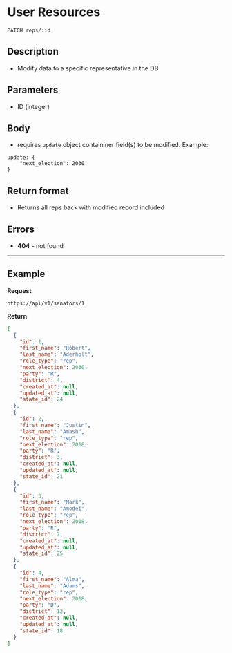 # User Resources

    PATCH reps/:id

## Description
* Modify data to a specific representative in the DB

## Parameters
* ID (integer)

## Body
* requires `update` object containiner field(s) to be modified. Example:

```
update: {
    "next_election": 2030 
}
```

## Return format
* Returns all reps back with modified record included

## Errors
* **404** - not found

***

## Example
**Request**

    https://api/v1/senators/1

**Return**
``` json
[
  {
    "id": 1,
    "first_name": "Robert",
    "last_name": "Aderholt",
    "role_type": "rep",
    "next_election": 2030,
    "party": "R",
    "district": 4,
    "created_at": null,
    "updated_at": null,
    "state_id": 24
  },
  {
    "id": 2,
    "first_name": "Justin",
    "last_name": "Amash",
    "role_type": "rep",
    "next_election": 2018,
    "party": "R",
    "district": 3,
    "created_at": null,
    "updated_at": null,
    "state_id": 21
  },
  {
    "id": 3,
    "first_name": "Mark",
    "last_name": "Amodei",
    "role_type": "rep",
    "next_election": 2018,
    "party": "R",
    "district": 2,
    "created_at": null,
    "updated_at": null,
    "state_id": 25
  },
  {
    "id": 4,
    "first_name": "Alma",
    "last_name": "Adams",
    "role_type": "rep",
    "next_election": 2018,
    "party": "D",
    "district": 12,
    "created_at": null,
    "updated_at": null,
    "state_id": 18
  }
]
```
